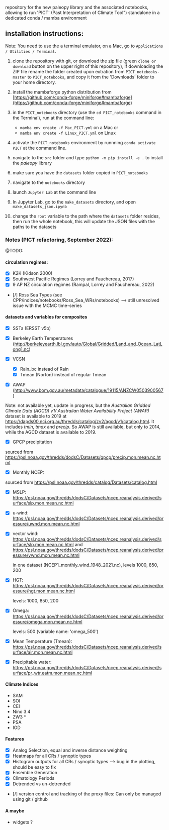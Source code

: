 repository for the new paleopy library and the associated notebooks, allowing to run 'PICT' (Past Interpretation of Climate Tool") standalone in
a dedicated conda / mamba environment

## installation instructions:

Note: You need to use the a terminal emulator, on a Mac, go to `Applications / Utilities / Terminal`. 

1) clone the repository with git, or download the zip file (green `clone or download` button on the upper right of this repository), if downloading the ZIP file rename the folder created upon extration from `PICT_notebooks-master` to `PICT_notebooks`, and copy it from the 'Downloads' folder to your home directory. 
   
2) install the mambaforge python distribution from [https://github.com/conda-forge/miniforge#mambaforge](https://github.com/conda-forge/miniforge#mambaforge)  
   
3) in the `PICT_notebooks` directory (use the `cd PICT_notebooks` command in the Terminal), run at the command line:
	+ `mamba env create -f Mac_PICT.yml` on a Mac
  or
	+ `mamba env create -f Linux_PICT.yml` on Linux
  
4) activate the `PICT_notebooks` environment by runnning `conda activate PICT` at the command line.  
   
5) navigate to the `src` folder and type `python -m pip install -e .` to install the *paleopy* library  

6) make sure you have the `datasets` folder copied in `PICT_notebooks` 

7) navigate to the `notebooks` directory

8) launch `Jupyter Lab` at the command line
 
9) In Jupyter Lab, go to the `make_datasets` directory, and open `make_datasets_json.ipynb` 
  
10)  change the `root` variable to the path where the `datasets` folder resides, then run the whole notebook, this will update the JSON files with the paths to the datasets 


### Notes (PICT refactoring, September 2022):

@TODO: 

#### circulation regimes: 

- [x] K2K (Kidson 2000)
- [x] Southwest Pacific Regimes (Lorrey and Fauchereau, 2017)
- [x] 9 AP NZ circulation regimes (Rampal, Lorrey and Fauchereau, 2022) 
- [/] Ross Sea Types (see CPP/indices/notebooks/Ross_Sea_WRs/notebooks) --> still unresolved issue with the MCMC time-series 


#### datasets and variables for composites 

- [x] SSTa (ERSST v5b)

- [x] Berkeley Earth Temperatures (http://berkeleyearth.lbl.gov/auto/Global/Gridded/Land_and_Ocean_LatLong1.nc) 

- [x] VCSN

  - [x] Rain_bc instead of Rain 
  - [x] Tmean (Norton) instead of regular Tmean 

- [x] AWAP (http://www.bom.gov.au/metadata/catalogue/19115/ANZCW0503900567) 

Note: not available yet, update in progress, but the *Australian Gridded Climate Data (AGCD) v1/ Australian Water Availability Project (AWAP)* dataset is available to 2019 at https://dapds00.nci.org.au/thredds/catalog/zv2/agcd/v1/catalog.html. It includes *tmin*, *tmax* and *precip*. So AWAP is still available, but only to 2014, while the AGCD dataset is available to 2019. 

- [x] GPCP precipitation

sourced from https://psl.noaa.gov/thredds/dodsC/Datasets/gpcp/precip.mon.mean.nc.html 

- [x] Monthly NCEP:

sourced from https://psl.noaa.gov/thredds/catalog/Datasets/catalog.html 

  - [x] MSLP: https://psl.noaa.gov/thredds/dodsC/Datasets/ncep.reanalysis.derived/surface/slp.mon.mean.nc.html 
  
  - [x] u-wind: https://psl.noaa.gov/thredds/dodsC/Datasets/ncep.reanalysis.derived/pressure/uwnd.mon.mean.nc.html 
  
  - [x] vector wind: https://psl.noaa.gov/thredds/dodsC/Datasets/ncep.reanalysis.derived/surface/slp.mon.mean.nc.html and https://psl.noaa.gov/thredds/dodsC/Datasets/ncep.reanalysis.derived/pressure/vwnd.mon.mean.nc.html 

    in one dataset (NCEP1_monthly_wind_1948_2021.nc), levels 1000, 850, 200 

  - [x] HGT: https://psl.noaa.gov/thredds/dodsC/Datasets/ncep.reanalysis.derived/pressure/hgt.mon.mean.nc.html 

    levels: 1000, 850, 200 

  - [x] Omega: https://psl.noaa.gov/thredds/dodsC/Datasets/ncep.reanalysis.derived/pressure/omega.mon.mean.nc.html

    levels: 500 (variable name: 'omega_500')

  - [x] Mean Temperature (Tmean): https://psl.noaa.gov/thredds/dodsC/Datasets/ncep.reanalysis.derived/surface/air.mon.mean.nc.html 
  
  - [x] Precipitable water: https://psl.noaa.gov/thredds/dodsC/Datasets/ncep.reanalysis.derived/surface/pr_wtr.eatm.mon.mean.nc.html
  
#### Climate Indices

- SAM
- SOI
- CEI 
- Nino 3.4 
- ZW3 * 
- PSA 
- IOD 

#### Features

- [x] Analog Selection, equal and inverse distance weighting
- [x] Heatmaps for all CRs / synoptic types
- [x] Histogram outputs for all CRs / synoptic types --> bug in the plotting, should be easy to fix
- [x] Ensemble Generation 
- [x] Climatology Periods
- [x] Detrended vs un-detrended
- [/] version control and tracking of the proxy files: Can only be managed using git / github 

#### A maybe 

- widgets ?